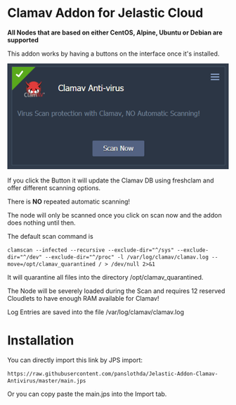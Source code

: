 # Clamav Addon for Jelastic Cloud

**All Nodes that are based on either CentOS, Alpine, Ubuntu or Debian are supported**

This addon works by having a buttons on the interface once it's installed.

![Interface](images/interface.png?raw=true)

If you click the Button it will update the Clamav DB using freshclam and offer different scanning options.

There is **NO** repeated automatic scanning!

The node will only be scanned once you click on scan now and the addon does nothing until then.

The default scan command is  
```
clamscan --infected --recursive --exclude-dir="^/sys" --exclude-dir="^/dev" --exclude-dir="^/proc" -l /var/log/clamav/clamav.log --move=/opt/clamav_quarantined / > /dev/null 2>&1
```

It will quarantine all files into the directory /opt/clamav_quarantined.

The Node will be severely loaded during the Scan and requires 12 reserved Cloudlets to have enough RAM available for Clamav!

Log Entries are saved into the file /var/log/clamav/clamav.log


# Installation

You can directly import this link by JPS import:
```
https://raw.githubusercontent.com/panslothda/Jelastic-Addon-Clamav-Antivirus/master/main.jps
```

Or you can copy paste the main.jps into the Import tab.

